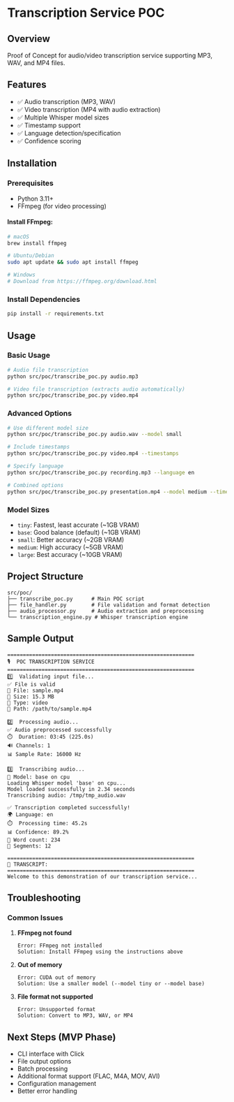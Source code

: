 # Transcription Service POC

## Overview
Proof of Concept for audio/video transcription service supporting MP3, WAV, and MP4 files.

## Features
- ✅ Audio transcription (MP3, WAV)
- ✅ Video transcription (MP4 with audio extraction)
- ✅ Multiple Whisper model sizes
- ✅ Timestamp support
- ✅ Language detection/specification
- ✅ Confidence scoring

## Installation

### Prerequisites
- Python 3.11+
- FFmpeg (for video processing)

#### Install FFmpeg:
```bash
# macOS
brew install ffmpeg

# Ubuntu/Debian
sudo apt update && sudo apt install ffmpeg

# Windows
# Download from https://ffmpeg.org/download.html
```

### Install Dependencies
```bash
pip install -r requirements.txt
```

## Usage

### Basic Usage
```bash
# Audio file transcription
python src/poc/transcribe_poc.py audio.mp3

# Video file transcription (extracts audio automatically)
python src/poc/transcribe_poc.py video.mp4
```

### Advanced Options
```bash
# Use different model size
python src/poc/transcribe_poc.py audio.wav --model small

# Include timestamps
python src/poc/transcribe_poc.py video.mp4 --timestamps

# Specify language
python src/poc/transcribe_poc.py recording.mp3 --language en

# Combined options
python src/poc/transcribe_poc.py presentation.mp4 --model medium --timestamps --language en
```

### Model Sizes
- `tiny`: Fastest, least accurate (~1GB VRAM)
- `base`: Good balance (default) (~1GB VRAM)
- `small`: Better accuracy (~2GB VRAM)
- `medium`: High accuracy (~5GB VRAM)
- `large`: Best accuracy (~10GB VRAM)

## Project Structure
```
src/poc/
├── transcribe_poc.py      # Main POC script
├── file_handler.py        # File validation and format detection
├── audio_processor.py     # Audio extraction and preprocessing
└── transcription_engine.py # Whisper transcription engine
```

## Sample Output
```
============================================================
🎙️  POC TRANSCRIPTION SERVICE
============================================================
1️⃣  Validating input file...
✅ File is valid
📁 File: sample.mp4
📏 Size: 15.3 MB
🎵 Type: video
📍 Path: /path/to/sample.mp4

2️⃣  Processing audio...
✅ Audio preprocessed successfully
⏱️  Duration: 03:45 (225.0s)
🔊 Channels: 1
📊 Sample Rate: 16000 Hz

3️⃣  Transcribing audio...
🤖 Model: base on cpu
Loading Whisper model 'base' on cpu...
Model loaded successfully in 2.34 seconds
Transcribing audio: /tmp/tmp_audio.wav

✅ Transcription completed successfully!
🌍 Language: en
⏱️  Processing time: 45.2s
📊 Confidence: 89.2%
📝 Word count: 234
🔢 Segments: 12

============================================================
📄 TRANSCRIPT:
============================================================
Welcome to this demonstration of our transcription service...
```

## Troubleshooting

### Common Issues

1. **FFmpeg not found**
   ```
   Error: FFmpeg not installed
   Solution: Install FFmpeg using the instructions above
   ```

2. **Out of memory**
   ```
   Error: CUDA out of memory
   Solution: Use a smaller model (--model tiny or --model base)
   ```

3. **File format not supported**
   ```
   Error: Unsupported format
   Solution: Convert to MP3, WAV, or MP4
   ```

## Next Steps (MVP Phase)
- CLI interface with Click
- File output options
- Batch processing
- Additional format support (FLAC, M4A, MOV, AVI)
- Configuration management
- Better error handling